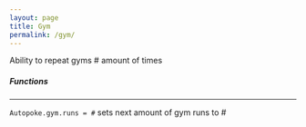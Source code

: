 ```yaml
---
layout: page
title: Gym
permalink: /gym/
---
```


Ability to repeat gyms # amount of times  

##### Functions
-----------------
`Autopoke.gym.runs = #` sets next amount of gym runs to #  